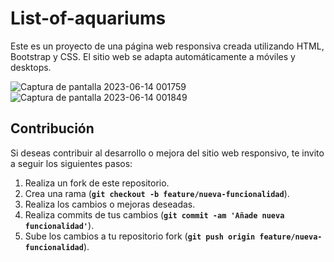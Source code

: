 # List-of-aquariums
Este es un proyecto de una página web responsiva creada utilizando HTML, Bootstrap y CSS. El sitio web se adapta automáticamente a móviles y desktops.

![Captura de pantalla 2023-06-14 001759](https://github.com/genesis-nf/List-of-aquariums/assets/79811065/a55dcd4d-c7f1-431f-ab1d-1f9db61c73af)  ![Captura de pantalla 2023-06-14 001849](https://github.com/genesis-nf/List-of-aquariums/assets/79811065/536e7c5a-f530-449b-ac3d-bd3f7fcdad69)


 ## Contribución
Si deseas contribuir al desarrollo o mejora del sitio web responsivo, te invito a seguir los siguientes pasos:

1. Realiza un fork de este repositorio.
2. Crea una rama (**`git checkout -b feature/nueva-funcionalidad`**).
3. Realiza los cambios o mejoras deseadas.
4. Realiza commits de tus cambios (**`git commit -am 'Añade nueva funcionalidad'`**).
5. Sube los cambios a tu repositorio fork (**`git push origin feature/nueva-funcionalidad`**).



